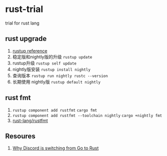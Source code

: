 # rust-trial

trial for rust lang

## rust upgrade

1. [rustup reference](https://github.com/rust-lang/rustup)
1. 稳定版和nightly版的升级 `rustup update`
1. rustup升级 `rustup self update`
1. nightly版安装 `rustup install nightly`
1. 查询版本 `rustup run nightly rustc --version`
1. 长期使用 nightly版 `rustup default nightly`

## rust fmt

1. `rustup component add rustfmt` `cargo fmt`
1. `rustup component add rustfmt --toolchain nightly` `cargo +nightly fmt`
1. [rust-lang/rustfmt](https://github.com/rust-lang/rustfmt)

## Resoures

1. [Why Discord is switching from Go to Rust](https://blog.discordapp.com/why-discord-is-switching-from-go-to-rust-a190bbca2b1f)
